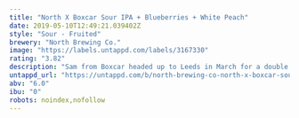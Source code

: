 ```yaml
---
title: "North X Boxcar Sour IPA + Blueberries + White Peach"
date: 2019-05-10T12:49:21.039402Z
style: "Sour - Fruited"
brewery: "North Brewing Co."
image: "https://labels.untappd.com/labels/3167330"
rating: "3.82"
description: "Sam from Boxcar headed up to Leeds in March for a double brew day here at North. We brewed two beers using the same malt profile: One was soured and had two tonnes (!) of blueberries and white peach added to it. One was dry hopped in the same style that we brew our IPAs. We then blended the two beers together to come up with this lip puckering Sour IPA. It's fruity, jammy, with a hoppy finish (and the colour's not bad too...)."
untappd_url: "https://untappd.com/b/north-brewing-co-north-x-boxcar-sour-ipa-blueberries-white-peach/3167330"
abv: "6.0"
ibu: "0"
robots: noindex,nofollow
---
```

